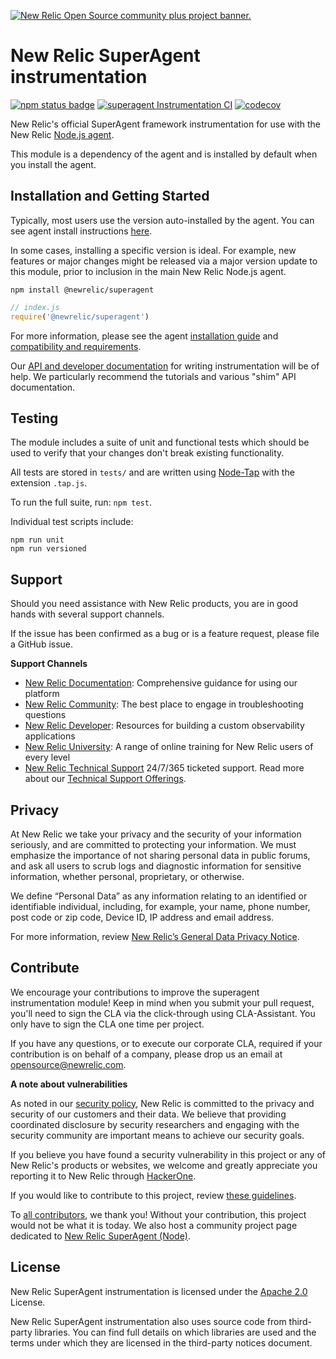 <a href="https://opensource.newrelic.com/oss-category/#community-plus"><picture><source media="(prefers-color-scheme: dark)" srcset="https://github.com/newrelic/opensource-website/raw/main/src/images/categories/dark/Community_Plus.png"><source media="(prefers-color-scheme: light)" srcset="https://github.com/newrelic/opensource-website/raw/main/src/images/categories/Community_Plus.png"><img alt="New Relic Open Source community plus project banner." src="https://github.com/newrelic/opensource-website/raw/main/src/images/categories/Community_Plus.png"></picture></a>

# New Relic SuperAgent instrumentation

[![npm status badge][5]][6] [![superagent Instrumentation CI][1]][2] [![codecov][7]][8]

New Relic's official SuperAgent framework instrumentation for use with the
New Relic [Node.js agent](https://github.com/newrelic/node-newrelic).

This module is a dependency of the agent and is installed by default when you install the agent.

## Installation and Getting Started
Typically, most users use the version auto-installed by the agent. You can see agent install instructions [here](https://github.com/newrelic/node-newrelic#installation-and-getting-started).

In some cases, installing a specific version is ideal. For example, new features or major changes might be released via a major version update to this module, prior to inclusion in the main New Relic Node.js agent.

```
npm install @newrelic/superagent
```

```js
// index.js
require('@newrelic/superagent')
```

For more information, please see the agent [installation guide][3] and [compatibility and requirements][4].

Our [API and developer documentation](http://newrelic.github.io/node-newrelic/) for writing instrumentation will be of help. We particularly recommend the tutorials and various "shim" API documentation.

## Testing
The module includes a suite of unit and functional tests which should be used to
verify that your changes don't break existing functionality.

All tests are stored in `tests/` and are written using
[Node-Tap](https://www.npmjs.com/package/tap) with the extension `.tap.js`.

To run the full suite, run: `npm test`.

Individual test scripts include:

```
npm run unit
npm run versioned
```

## Support

Should you need assistance with New Relic products, you are in good hands with several support channels.

If the issue has been confirmed as a bug or is a feature request, please file a GitHub issue.

**Support Channels**

* [New Relic Documentation](https://docs.newrelic.com/docs/agents/nodejs-agent/getting-started/introduction-new-relic-nodejs): Comprehensive guidance for using our platform
* [New Relic Community](https://forum.newrelic.com/): The best place to engage in troubleshooting questions
* [New Relic Developer](https://developer.newrelic.com/): Resources for building a custom observability applications
* [New Relic University](https://learn.newrelic.com/): A range of online training for New Relic users of every level
* [New Relic Technical Support](https://support.newrelic.com/) 24/7/365 ticketed support. Read more about our [Technical Support Offerings](https://docs.newrelic.com/docs/licenses/license-information/general-usage-licenses/support-plan).


## Privacy
At New Relic we take your privacy and the security of your information seriously, and are committed to protecting your information. We must emphasize the importance of not sharing personal data in public forums, and ask all users to scrub logs and diagnostic information for sensitive information, whether personal, proprietary, or otherwise.

We define “Personal Data” as any information relating to an identified or identifiable individual, including, for example, your name, phone number, post code or zip code, Device ID, IP address and email address.

For more information, review [New Relic’s General Data Privacy Notice](https://newrelic.com/termsandconditions/privacy).

## Contribute

We encourage your contributions to improve the superagent instrumentation module! Keep in mind when you submit your pull request, you'll need to sign the CLA via the click-through using CLA-Assistant. You only have to sign the CLA one time per project.

If you have any questions, or to execute our corporate CLA, required if your contribution is on behalf of a company,  please drop us an email at opensource@newrelic.com.

**A note about vulnerabilities**

As noted in our [security policy](https://github.com/newrelic/node-newrelic-superagent/security/policy), New Relic is committed to the privacy and security of our customers and their data. We believe that providing coordinated disclosure by security researchers and engaging with the security community are important means to achieve our security goals.

If you believe you have found a security vulnerability in this project or any of New Relic's products or websites, we welcome and greatly appreciate you reporting it to New Relic through [HackerOne](https://hackerone.com/newrelic).

If you would like to contribute to this project, review [these guidelines](./CONTRIBUTING.md).

To [all contributors](https://github.com/newrelic/node-newrelic-superagent/graphs/contributors), we thank you!  Without your contribution, this project would not be what it is today.  We also host a community project page dedicated to [New Relic SuperAgent (Node)](https://opensource.newrelic.com/projects/newrelic/node-newrelic-superagent).

## License
New Relic SuperAgent instrumentation is licensed under the [Apache 2.0](http://apache.org/licenses/LICENSE-2.0.txt) License.

New Relic SuperAgent instrumentation also uses source code from third-party libraries. You can find full details on which libraries are used and the terms under which they are licensed in the third-party notices document.

[1]: https://github.com/newrelic/node-newrelic-superagent/workflows/superagent%20Instrumentation%20CI/badge.svg
[2]: https://github.com/newrelic/node-newrelic-superagent/actions?query=workflow%3A%22superagent+Instrumentation+CI%22
[3]: https://docs.newrelic.com/docs/agents/nodejs-agent/installation-configuration/install-nodejs-agent
[4]: https://docs.newrelic.com/docs/agents/nodejs-agent/getting-started/compatibility-requirements-nodejs-agent
[5]: https://img.shields.io/npm/v/@newrelic/superagent.svg
[6]: https://www.npmjs.com/package/@newrelic/superagent
[7]: https://codecov.io/gh/newrelic/node-newrelic-superagent/branch/main/graph/badge.svg
[8]: https://codecov.io/gh/newrelic/node-newrelic-superagent
